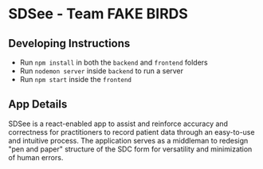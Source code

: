 # SDSee - Team FAKE BIRDS

## Developing Instructions

- Run `npm install` in both the `backend` and `frontend` folders
- Run `nodemon server` inside `backend` to run a server
- Run `npm start` inside the `frontend`

## App Details
SDSee is a react-enabled app to assist and reinforce accuracy and correctness for practitioners to record patient data through an easy-to-use and intuitive process. The application serves as a middleman to redesign "pen and paper" structure of the SDC form for versatility and minimization of human errors.
